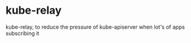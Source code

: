 # kube-relay
kube-relay, to reduce the pressure of kube-apiserver when lot's of apps subscribing it
